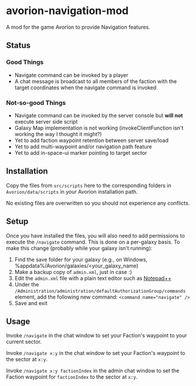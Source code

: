 # avorion-navigation-mod
A mod for the game Avorion to provide Navigation features.

## Status

### Good Things
* Navigate command can be invoked by a player
* A chat message is broadcast to all members of the faction with the target coordinates when the navigate command is invoked

### Not-so-good Things
* Navigate command can be invoked by the server console but **will not** execute server side script
* Galaxy Map implementation is not working (invokeClientFunction isn't working the way I thought it might?)
* Yet to add faction waypoint retention between server save/load
* Yet to add multi-waypoint and/or navigation path feature
* Yet to add in-space-ui marker pointing to target sector

## Installation
Copy the files from `src/scripts` here to the corresponding folders in `Avorion/data/scripts` in your Avorion installation path.

No existing files are overwritten so you should not experience any conflicts.


## Setup
Once you have installed the files, you will also need to add permissions to execute the `/navigate` command.
This is done on a per-galaxy basis. To make this change (probably while your galaxy isn't running):

1. Find the save folder for your galaxy (e.g., on Windows, %appdata%/Avorion/galaxies/<your_galaxy_name)
2. Make a backup copy of `admin.xml`, just in case :)
3. Edit the `admin.xml` file with a plain text editor such as [Notepad++](https://notepad-plus-plus.org/)
4. Under the `/Administration/administration/defaultAuthorizationGroup/commands` element, add the following new command: `<command name="navigate" />`
5. Save and exit


## Usage
Invoke `/navigate` in the chat window to set your Faction's waypoint to your current sector.

Invoke `/navigate x:y` in the chat window to set your Faction's waypoint to the sector at `x:y`.

Invoke `/navigate x:y factionIndex` in the admin chat window to set the Faction waypoint for `factionIndex` to the sector at `x:y`.
